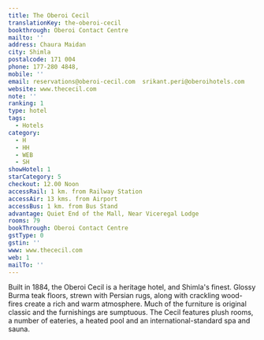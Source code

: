 ```yaml
---
title: The Oberoi Cecil
translationKey: the-oberoi-cecil
bookthrough: Oberoi Contact Centre
mailto: ''
address: Chaura Maidan
city: Shimla
postalcode: 171 004
phone: 177-280 4848,
mobile: ''
email: reservations@oberoi-cecil.com  srikant.peri@oberoihotels.com
website: www.thececil.com
note: ''
ranking: 1
type: hotel
tags:
  - Hotels
category:
  - H
  - HH
  - WEB
  - SH
showHotel: 1
starCategory: 5
checkout: 12.00 Noon
accessRail: 1 km. from Railway Station
accessAir: 13 kms. from Airport
accessBus: 1 km. from Bus Stand
advantage: Quiet End of the Mall, Near Viceregal Lodge
rooms: 79
bookThrough: Oberoi Contact Centre
gstType: 0
gstin: ''
www: www.thececil.com
web: 1
mailTo: ''
---
```

























Built in 1884, the Oberoi Cecil is a heritage hotel, and Shimla's finest. Glossy Burma teak floors, strewn with Persian rugs, along with crackling wood-fires create a rich and warm atmosphere. Much of the furniture is original classic and the furnishings are sumptuous. The Cecil features plush rooms, a number of eateries, a heated pool and an international-standard spa and sauna. 